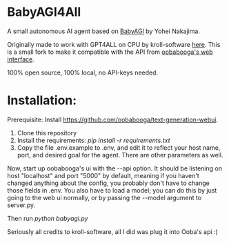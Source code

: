 # BabyAGI4All

A small autonomous AI agent based on [BabyAGI](https://github.com/yoheinakajima/babyagi) by Yohei Nakajima.
</br>

Originally made to work with GPT4ALL on CPU by kroll-software [here](https://github.com/kroll-software/babyagi4all). This is a small fork to make it compatible with the API from [oobabooga's web interface](https://github.com/oobabooga/text-generation-webui).
</br>

100% open source, 100% local, no API-keys needed.
</br>

# Installation:
Prerequisite: Install https://github.com/oobabooga/text-generation-webui.

1. Clone this repository
2. Install the requirements: *pip install -r requirements.txt*
3. Copy the file .env.example to .env, and edit it to reflect your host name, port, and desired goal for the agent. There are other parameters as well.

Now, start up oobabooga's ui with the --api option. It should be listening on host "localhost" and port "5000" by default, meaning if you haven't changed anything about the config, you probably don't have to change those fields in .env. You also have to load a model; you can do this by just going to the web ui normally, or by passing the --model argument to server.py.

Then run *python babyagi.py*
</br>

Seriously all credits to kroll-software, all I did was plug it into Ooba's api :)
